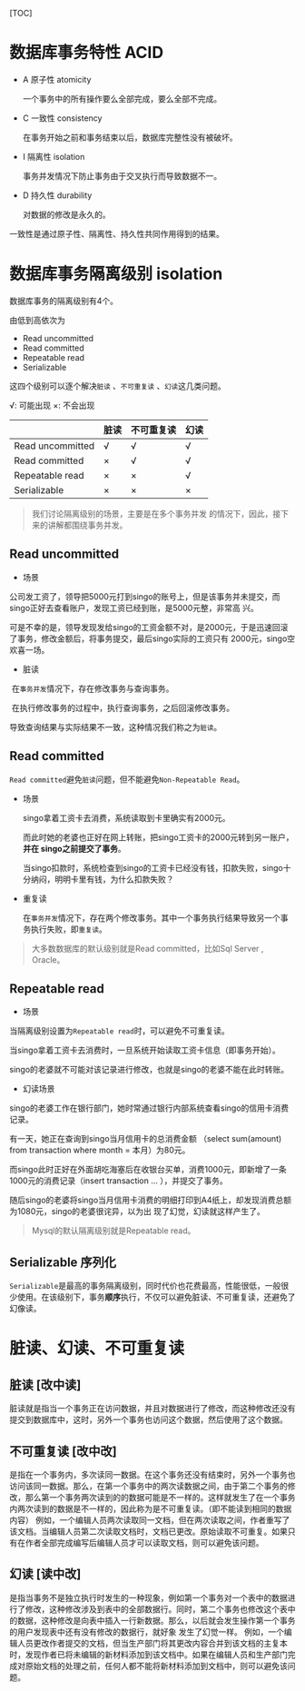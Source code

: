 [TOC]

# 数据库事务特性 ACID

- A 原子性 atomicity

  一个事务中的所有操作要么全部完成，要么全部不完成。

- C 一致性 consistency

  在事务开始之前和事务结束以后，数据库完整性没有被破坏。

- I 隔离性 isolation

  事务并发情况下防止事务由于交叉执行而导致数据不一。

- D 持久性 durability

  对数据的修改是永久的。

一致性是通过原子性、隔离性、持久性共同作用得到的结果。

# 数据库事务隔离级别 isolation

数据库事务的隔离级别有4个。

由低到高依次为

- Read uncommitted 
- Read committed 
- Repeatable read 
- Serializable

这四个级别可以逐个解决`脏读` 、`不可重复读` 、`幻读`这几类问题。

√: 可能出现    ×: 不会出现

|                  | 脏读 | 不可重复读 | 幻读 |
| ---------------- | ---- | ---------- | ---- |
| Read uncommitted | √    | √          | √    |
| Read committed   | ×    | √          | √    |
| Repeatable read  | ×    | ×          | √    |
| Serializable     | ×    | ×          | ×    |

> 我们讨论隔离级别的场景，主要是在多个事务并发 的情况下，因此，接下来的讲解都围绕事务并发。

## Read uncommitted

- 场景

公司发工资了，领导把5000元打到singo的账号上，但是该事务并未提交，而singo正好去查看账户，发现工资已经到账，是5000元整，非常高 兴。

可是不幸的是，领导发现发给singo的工资金额不对，是2000元，于是迅速回滚了事务，修改金额后，将事务提交，最后singo实际的工资只有 2000元，singo空欢喜一场。

- 脏读

​	在`事务并发`情况下，存在修改事务与查询事务。

​	在执行修改事务的过程中，执行查询事务，之后回滚修改事务。

​	导致查询结果与实际结果不一致，这种情况我们称之为`脏读`。

## Read committed

`Read committed`避免`脏读`问题，但不能避免`Non-Repeatable Read`。

- 场景

  singo拿着工资卡去消费，系统读取到卡里确实有2000元。

  而此时她的老婆也正好在网上转账，把singo工资卡的2000元转到另一账户，**并在 singo之前提交了事务**。

  当singo扣款时，系统检查到singo的工资卡已经没有钱，扣款失败，singo十分纳闷，明明卡里有钱，为什么扣款失败？

- 重复读

  在`事务并发`情况下，存在两个修改事务。其中一个事务执行结果导致另一个事务执行失败，即`重复读`。

> 大多数数据库的默认级别就是Read committed，比如Sql Server , Oracle。

## Repeatable read 

- 场景

当隔离级别设置为`Repeatable read`时，可以避免不可重复读。

当singo拿着工资卡去消费时，一旦系统开始读取工资卡信息（即事务开始）。

singo的老婆就不可能对该记录进行修改，也就是singo的老婆不能在此时转账。

- 幻读场景

singo的老婆工作在银行部门，她时常通过银行内部系统查看singo的信用卡消费记录。

有一天，她正在查询到singo当月信用卡的总消费金额 （select sum(amount) from transaction where month = 本月）为80元。

而singo此时正好在外面胡吃海塞后在收银台买单，消费1000元，即新增了一条1000元的消费记录（insert transaction … ），并提交了事务。

随后singo的老婆将singo当月信用卡消费的明细打印到A4纸上，却发现消费总额为1080元，singo的老婆很诧异，以为出 现了幻觉，幻读就这样产生了。

> Mysql的默认隔离级别就是Repeatable read。

## Serializable 序列化

`Serializable`是最高的事务隔离级别，同时代价也花费最高，性能很低，一般很少使用。在该级别下，事务**顺序**执行，不仅可以避免脏读、不可重复读，还避免了幻像读。

# 脏读、幻读、不可重复读

## 脏读 [改中读]

脏读就是指当一个事务正在访问数据，并且对数据进行了修改，而这种修改还没有提交到数据库中，这时，另外一个事务也访问这个数据，然后使用了这个数据。

## 不可重复读 [改中改]

是指在一个事务内，多次读同一数据。在这个事务还没有结束时，另外一个事务也访问该同一数据。那么，在第一个事务中的两次读数据之间，由于第二个事务的修改，那么第一个事务两次读到的的数据可能是不一样的。这样就发生了在一个事务内两次读到的数据是不一样的，因此称为是不可重复读。（即不能读到相同的数据内容）
例如，一个编辑人员两次读取同一文档，但在两次读取之间，作者重写了该文档。当编辑人员第二次读取文档时，文档已更改。原始读取不可重复。如果只有在作者全部完成编写后编辑人员才可以读取文档，则可以避免该问题。

## 幻读 [读中改]

是指当事务不是独立执行时发生的一种现象，例如第一个事务对一个表中的数据进行了修改，这种修改涉及到表中的全部数据行。同时，第二个事务也修改这个表中的数据，这种修改是向表中插入一行新数据。那么，以后就会发生操作第一个事务的用户发现表中还有没有修改的数据行，就好象
发生了幻觉一样。
例如，一个编辑人员更改作者提交的文档，但当生产部门将其更改内容合并到该文档的主复本时，发现作者已将未编辑的新材料添加到该文档中。如果在编辑人员和生产部门完成对原始文档的处理之前，任何人都不能将新材料添加到文档中，则可以避免该问题。
